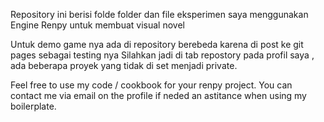 Repository ini berisi folde folder dan file eksperimen saya menggunakan Engine Renpy untuk membuat visual novel

Untuk demo game nya ada di repository berebeda karena di post ke git pages sebagai testing nya
Silahkan jadi di tab repostory pada profil saya , ada beberapa proyek yang tidak di set menjadi private.

Feel free to use my code / cookbook for your renpy project.
You can contact me via email on the profile if neded an astitance when using my boilerplate.
